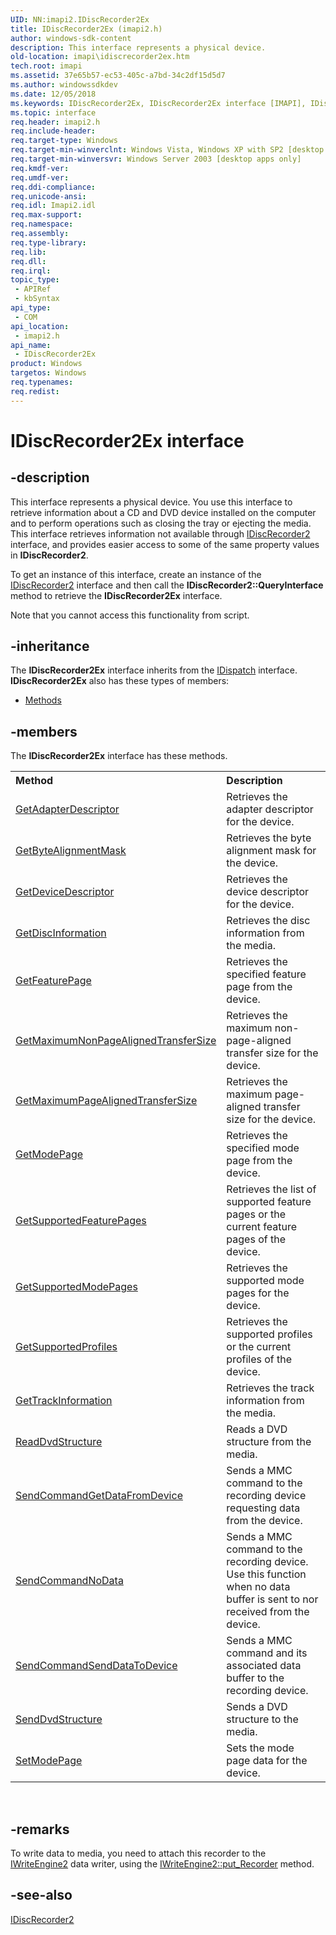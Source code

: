 ```yaml
---
UID: NN:imapi2.IDiscRecorder2Ex
title: IDiscRecorder2Ex (imapi2.h)
author: windows-sdk-content
description: This interface represents a physical device.
old-location: imapi\idiscrecorder2ex.htm
tech.root: imapi
ms.assetid: 37e65b57-ec53-405c-a7bd-34c2df15d5d7
ms.author: windowssdkdev
ms.date: 12/05/2018
ms.keywords: IDiscRecorder2Ex, IDiscRecorder2Ex interface [IMAPI], IDiscRecorder2Ex interface [IMAPI],described, imapi.idiscrecorder2ex, imapi2/IDiscRecorder2Ex
ms.topic: interface
req.header: imapi2.h
req.include-header: 
req.target-type: Windows
req.target-min-winverclnt: Windows Vista, Windows XP with SP2 [desktop apps only]
req.target-min-winversvr: Windows Server 2003 [desktop apps only]
req.kmdf-ver: 
req.umdf-ver: 
req.ddi-compliance: 
req.unicode-ansi: 
req.idl: Imapi2.idl
req.max-support: 
req.namespace: 
req.assembly: 
req.type-library: 
req.lib: 
req.dll: 
req.irql: 
topic_type:
 - APIRef
 - kbSyntax
api_type:
 - COM
api_location:
 - imapi2.h
api_name:
 - IDiscRecorder2Ex
product: Windows
targetos: Windows
req.typenames: 
req.redist: 
---
```


# IDiscRecorder2Ex interface


## -description


This interface represents a physical device. You use this interface to retrieve information about a CD and DVD device installed on the computer and to perform operations such as closing the tray or ejecting the media. This interface retrieves information not available through <a href="https://msdn.microsoft.com/34f858b8-74eb-4725-8815-7954cb98cff0">IDiscRecorder2</a> interface, and provides easier access to some of the same property values in <b>IDiscRecorder2</b>.

To get an instance of this interface, create an instance of the <a href="https://msdn.microsoft.com/34f858b8-74eb-4725-8815-7954cb98cff0">IDiscRecorder2</a> interface and then call the <b>IDiscRecorder2::QueryInterface</b> method to retrieve the <b>IDiscRecorder2Ex</b> interface.

Note that you cannot access this functionality from script.


## -inheritance

The <b xmlns:loc="http://microsoft.com/wdcml/l10n">IDiscRecorder2Ex</b> interface inherits from the <a href="https://msdn.microsoft.com/en-us/library/ms221608(v=VS.85).aspx">IDispatch</a> interface. <b>IDiscRecorder2Ex</b> also has these types of members:
<ul>
<li><a href="https://docs.microsoft.com/">Methods</a></li>
</ul>

## -members

The <b>IDiscRecorder2Ex</b> interface has these methods.
<table class="members" id="memberListMethods">
<tr>
<th align="left" width="37%">Method</th>
<th align="left" width="63%">Description</th>
</tr>
<tr data="declared;">
<td align="left" width="37%">
<a href="https://msdn.microsoft.com/3922243c-97cf-43e3-a437-a5157ed73559">GetAdapterDescriptor</a>
</td>
<td align="left" width="63%">
Retrieves the adapter descriptor for the device.

</td>
</tr>
<tr data="declared;">
<td align="left" width="37%">
<a href="https://msdn.microsoft.com/6a92efb1-4da8-4cf4-8011-b06a0f82a3eb">GetByteAlignmentMask</a>
</td>
<td align="left" width="63%">
Retrieves the byte alignment mask for the device.

</td>
</tr>
<tr data="declared;">
<td align="left" width="37%">
<a href="https://msdn.microsoft.com/c0c22ce6-daf4-4218-afce-c773d607638b">GetDeviceDescriptor</a>
</td>
<td align="left" width="63%">
Retrieves the device descriptor for the device.

</td>
</tr>
<tr data="declared;">
<td align="left" width="37%">
<a href="https://msdn.microsoft.com/4f2888cb-3f9e-4dc3-ba9a-c13a0a46f731">GetDiscInformation</a>
</td>
<td align="left" width="63%">
Retrieves the disc information from the media.  

</td>
</tr>
<tr data="declared;">
<td align="left" width="37%">
<a href="https://msdn.microsoft.com/a3cf0d33-25ea-4764-8fdb-5ef47c7b1e50">GetFeaturePage</a>
</td>
<td align="left" width="63%">
Retrieves the specified feature page from the device.

</td>
</tr>
<tr data="declared;">
<td align="left" width="37%">
<a href="https://msdn.microsoft.com/dae56eb7-8fd5-40ea-b3de-2f98206a5cb2">GetMaximumNonPageAlignedTransferSize</a>
</td>
<td align="left" width="63%">
Retrieves the maximum non-page-aligned transfer size for the device.

</td>
</tr>
<tr data="declared;">
<td align="left" width="37%">
<a href="https://msdn.microsoft.com/6bf25c61-e87c-4ccf-a989-1c2715709d4a">GetMaximumPageAlignedTransferSize</a>
</td>
<td align="left" width="63%">
Retrieves the maximum page-aligned transfer size for the device.

</td>
</tr>
<tr data="declared;">
<td align="left" width="37%">
<a href="https://msdn.microsoft.com/69e163a6-943d-4626-8120-778c9ca1777f">GetModePage</a>
</td>
<td align="left" width="63%">
Retrieves the specified mode page from the device.

</td>
</tr>
<tr data="declared;">
<td align="left" width="37%">
<a href="https://msdn.microsoft.com/64fa8ef5-1298-4fd1-b89d-371f13e50d8c">GetSupportedFeaturePages</a>
</td>
<td align="left" width="63%">
Retrieves the list of supported feature pages or the current feature pages of the device. 

</td>
</tr>
<tr data="declared;">
<td align="left" width="37%">
<a href="https://msdn.microsoft.com/343d976e-97f3-4231-a417-4ebe7967f99c">GetSupportedModePages</a>
</td>
<td align="left" width="63%">
Retrieves the supported mode pages for the device.

</td>
</tr>
<tr data="declared;">
<td align="left" width="37%">
<a href="https://msdn.microsoft.com/1295d536-8531-4470-a8b4-1e589736e0b1">GetSupportedProfiles</a>
</td>
<td align="left" width="63%">
Retrieves the supported profiles or the current profiles of the device. 

</td>
</tr>
<tr data="declared;">
<td align="left" width="37%">
<a href="https://msdn.microsoft.com/bfb8c7b0-8fe4-4e41-8e71-31ea0af57619">GetTrackInformation</a>
</td>
<td align="left" width="63%">
Retrieves the track  information from the media.  

</td>
</tr>
<tr data="declared;">
<td align="left" width="37%">
<a href="https://msdn.microsoft.com/6842573a-68e5-47ea-8441-953ab85b9482">ReadDvdStructure</a>
</td>
<td align="left" width="63%">
Reads a DVD structure from the media.

</td>
</tr>
<tr data="declared;">
<td align="left" width="37%">
<a href="https://msdn.microsoft.com/d3142b79-4e46-4cb8-ab4a-3bf5823cd26e">SendCommandGetDataFromDevice</a>
</td>
<td align="left" width="63%">
Sends a MMC command to the recording device requesting data from the device.

</td>
</tr>
<tr data="declared;">
<td align="left" width="37%">
<a href="https://msdn.microsoft.com/7dc645d5-795d-4f31-a4cf-30875e930e10">SendCommandNoData</a>
</td>
<td align="left" width="63%">
Sends a MMC command to the recording device. Use this function when no data buffer is sent to nor received from the device.

</td>
</tr>
<tr data="declared;">
<td align="left" width="37%">
<a href="https://msdn.microsoft.com/e893c3d8-1bf8-461e-9792-3b7d6d3beebb">SendCommandSendDataToDevice</a>
</td>
<td align="left" width="63%">
Sends a MMC command and its associated data buffer to the recording device.

</td>
</tr>
<tr data="declared;">
<td align="left" width="37%">
<a href="https://msdn.microsoft.com/4e9b83ee-69f6-42b8-bd6b-546c4ffe2002">SendDvdStructure</a>
</td>
<td align="left" width="63%">
Sends a DVD structure to the media.

</td>
</tr>
<tr data="declared;">
<td align="left" width="37%">
<a href="https://msdn.microsoft.com/7ca1e8c0-d75d-40a7-8b2e-5c240c410031">SetModePage</a>
</td>
<td align="left" width="63%">
Sets the mode page data for the device.

</td>
</tr>
</table> 


## -remarks



To write data to media, you need to attach this recorder to the <a href="https://msdn.microsoft.com/89e7526f-2b9b-4f37-b537-5046a0ac283d">IWriteEngine2</a> data writer, using the <a href="https://msdn.microsoft.com/3ab46d99-7940-4ad0-9772-634de8c0d0ef">IWriteEngine2::put_Recorder</a> method.




## -see-also




<a href="https://msdn.microsoft.com/34f858b8-74eb-4725-8815-7954cb98cff0">IDiscRecorder2</a>
 

 

